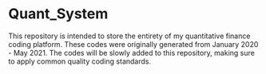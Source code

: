 # Quant_System

This repository is intended to store the entirety of my quantitative finance coding platform. These codes were originally generated from January 2020 - May 2021. 
The codes will be slowly added to this repository, making sure to apply common quality coding standards.